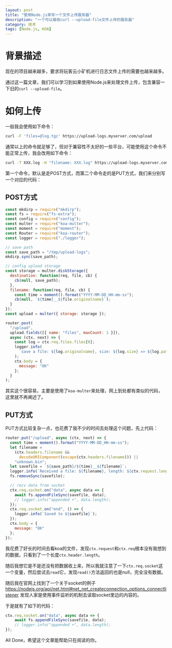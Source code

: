 ```yaml
---
layout: post
title: "使用Node.js来写一个文件上传服务器"
description: "一个可以接收curl --upload-file文件上传的服务器"
category: 技术
tags: [Node.js, KOA]
---
```



# 背景描述

现在的项目越来越多，要求将玩客云小矿机进行日志文件上传的需要也越来越多。

通过这一篇文章，我们可以学习到如果使用Node.js来处理文件上传，包含兼容一下旧的`curl --upload-file`。

# 如何上传

一般我会使用如下命令：

```sh
curl -F 'files=@log.tgz' https://upload-logs.myserver.com/upload
```

通常以上的命令就足够了，但对于兼容性不太好的一些平台，可能使用这个命令不能正常上传，我会改用如下命令：

```sh
curl -T XXX.log -H "filename: XXX.log" https://upload-logs.myserver.com/upload
```

第一个命令，默认是走POST方式，而第二个命令走的是PUT方式，我们来分别写一个对应的代码：

## POST方式

```js
const mkdirp = require("mkdirp");
const fs = require("fs-extra");
const config = require("config");
const multer = require("koa-multer");
const moment = require("moment");
const Router = require("koa-router");
const logger = require("./logger");

// save path
const save_path = "/tmp/upload-logs";
mkdirp.sync(save_path);

// config upload storage
const storage = multer.diskStorage({
  destination: function(req, file, cb) {
    cb(null, save_path);
  },
  filename: function(req, file, cb) {
    const time = moment().format("YYYY-MM-DD_HH-mm-ss");
    cb(null, `${time}__${file.originalname}`);
  }
});
const upload = multer({ storage: storage });

router.post(
  "/upload",
  upload.fields([{ name: "files", maxCount: 1 }]),
  async (ctx, next) => {
    const log = ctx.req.files.files[0];
    logger.info(
      `save a file: ${log.originalname}, size: ${log.size} => ${log.path}`
    );
    ctx.body = {
      message: "OK"
    };
  }
);
```

其实这个很容易，主要是使用了`koa-multer`来处理，网上到处都有类似的代码，这里就不再阐述了。


## PUT方式

PUT方式比较复杂一点，也花费了我不少的时间去处理这个问题，先上代码：

```js
router.put("/upload", async (ctx, next) => {
  const time = moment().format("YYYY-MM-DD_HH-mm-ss");
  let filename =
    (ctx.headers.filename &&
      decodeURIComponent(escape(ctx.headers.filename))) ||
    "unknown.bin";
  let savefile = `${save_path}/${time}__${filename}`;
  logger.info(`Received a file: ${filename}, length: ${ctx.request.length}`);
  fs.removeSync(savefile);

  // recv data from socket
  ctx.req.socket.on("data", async data => {
    await fs.appendFileSync(savefile, data);
    // logger.info("appended +", data.length);
  });
  ctx.req.socket.on("end", () => {
    logger.info(`Saved to ${savefile}`);
  });
  ctx.body = {
    message: "OK"
  };
});
```

我花费了好长的时间去看koa的文件，发现`ctx.request`和`ctx.req`根本没有我想到的数据，只看到了一个长度`ctx.header.length`。

随后我想它是不是还没有把数据收上来，所以我就注意了一下`ctx.req.socket`这一个变量，然后尝试去`read`它，发现`read()`方法返回的也是null，完全没有数据。

随后我在官网上找到了一个关于socket的例子 https://nodejs.org/api/net.html#net_net_createconnection_options_connectlistener 发现人家是使用事件监听的机制去读取socket里边的内容的。

于是就有了如下的代码：

```js
ctx.req.socket.on("data", async data => {
    await fs.appendFileSync(savefile, data);
    // logger.info("appended +", data.length);
});
```

All Done，希望这个文章能帮助只在阅读的你。


